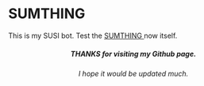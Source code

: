 # SUMTHING
This is my SUSI bot. Test the
<a href="https://skills.susi.ai/botbuilder/botwizard?name=Sumthing&amp;language=en&amp;group=Social">
  SUMTHING
</a>
now itself.
<footer>
<center>
  <h5>THANKS for visiting my Github page.</h5>
  <h6>I hope it would be updated much.</h6>
</center>
</footer>
